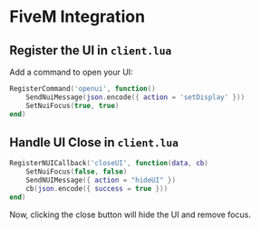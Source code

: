 # FiveM Integration

## Register the UI in `client.lua`

Add a command to open your UI:

```lua
RegisterCommand('openui', function()
    SendNuiMessage(json.encode({ action = 'setDisplay' }))
    SetNuiFocus(true, true)
end)
```

## Handle UI Close in `client.lua`

```lua
RegisterNUICallback('closeUI', function(data, cb)
    SetNuiFocus(false, false)
    SendNUIMessage({ action = "hideUI" })
    cb(json.encode({ success = true }))
end)
```

Now, clicking the close button will hide the UI and remove focus. 